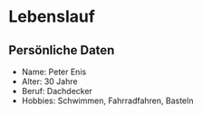 # Lebenslauf
## Persönliche Daten

+ Name: Peter Enis
+ Alter: 30 Jahre
+ Beruf: Dachdecker
+ Hobbies: Schwimmen, Fahrradfahren, Basteln
